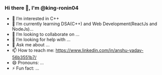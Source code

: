 ### Hi there 👋, I'm @king-ronin04
- 👀 I’m interested in C++
- 🌱 I’m currently learning DSA(C++) and Web Development(ReactJs and NodeJs)...
- 👯 I’m looking to collaborate on ...
- 🤔 I’m looking for help with ...
- 💬 Ask me about ...
- 📫 How to reach me: https://www.linkedin.com/in/anshu-yadav-56b3551b7/
- 😄 Pronouns: ...
- ⚡ Fun fact: ...
